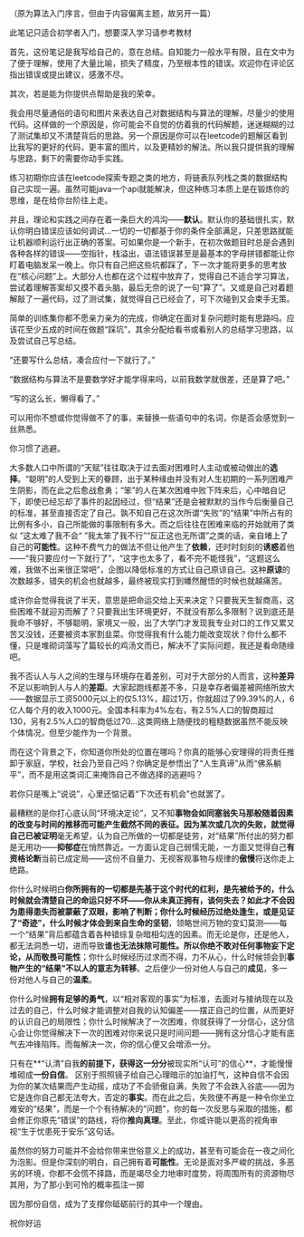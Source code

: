 （原为算法入门序言，但由于内容偏离主题，故另开一篇）

此笔记只适合初学者入门，想要深入学习请参考教材

首先，这份笔记是我写给自己的，意在总结。自知能力一般水平有限，且在文中为了便于理解，使用了大量比喻，损失了精度，乃至根本性的错误。欢迎你在评论区指出错误或提出建议，感激不尽。

其次，若是能为你提供点帮助是我的荣幸。

我会用尽量通俗的语句和图片来表达自己对数据结构与算法的理解，尽量少的使用代码。这样做的一个原因是，你可能会不自觉的仿着我的代码解题，迷迷糊糊的过了测试集却又不清楚背后的思路。另一个原因是你可以在leetcode的题解区看到比我写的更好的代码，更丰富的图片，以及更精妙的解法。所以我只提供我的理解与思路，剩下的需要你动手实践。

练习初期你应该在leetcode探索专题之类的地方，将链表队列栈之类的数据结构自己实现一遍。虽然可能java一个api就能解决，但这种练习本质上是在锻炼你的思维，是在给你台阶往上走。

并且，理论和实践之间存在着一条巨大的鸿沟——**默认**。默认你的基础很扎实，默认你明白错误应该如何调试...一切的一切都基于你的条件全部满足，只差思路就能让机器顺利运行出正确的答案。可如果你是一个新手，在初次做题目时总是会遇到各种各样的错误——空指针，栈溢出，语法错误甚至是最基本的字母拼错都能让你盯着电脑发呆一晚上。你只有自己把这些坑都踩了，下一次才能将更多的思考放在“核心问题”上。大部分人也都在这个过程中放弃了，觉得自己不适合学习算法，尝试着理解答案却又摸不着头脑，最后无奈的说了一句“算了”。又或是自己对着题解敲了一遍代码，过了测试集，就觉得自己已经会了，可下次碰到又会束手无策。

简单的训练集你都不愿亲力亲为的完成，你确定在面对复杂问题时能有思路吗。应该花至少五成的时间在做题“踩坑”，其余分配给看书或看别人的总结学习思路，以及尝试自己写总结。

“还要写什么总结，凑合应付一下就行了。”

“数据结构与算法不是要数学好才能学得来吗，以前我数学就很差，还是算了吧。”

“写的这么长，懒得看了。”

可以用你不想或你觉得做不了的事，来替换一些语句中的名词，你是否会感觉到一丝熟悉。

你习惯了逃避。

大多数人口中所谓的“天赋”往往取决于过去面对困难时人主动或被动做出的**选择**。“聪明”的人受到上天的眷顾，出于某种缘由并没有对人生初期的一系列困难产生阴影，而在此之后愈战愈勇；“笨”的人在某次困难中败下阵来后，心中暗自记下，即使已经忘却了事件的起因经过，但“结果”还是会被默默的当作今后衡量自己的标准，甚至直接否定了自己。孰不知自己在这次所谓“失败”的“结果”中所占有的比例有多小，自己所能做的事限制有多大。而之后往往在困难来临的开始就用了类似 “这太难了我不会“ ”我太笨了我不行”“反正这也无所谓”之类的话，亲自堵上了自己的**可能性**。这种不费气力的做法不但让他产生了**依赖**，还时时刻刻的**诱惑**着他——“我只要应付一下就行了”，“这字也太多了，看不完不能怪我”，“这题这么难，我做不出来很正常吧”，企图以降低标准的方式让自己原谅自己。这种**原谅**的次数越多，错失的机会也就越多，最终被现实打到幡然醒悟的时候也就越痛苦。

或许你会觉得我说了半天，意思是把命运交给上天来决定？只要我天生智商高，这些困难不就迎刃而解了？只要我出生环境更好，不就没有那么多限制？说到底还是我命不够好，不够聪明，家境又一般，出了大学门才发现我专业对口的工作又累又苦又没钱，还要被资本家割韭菜。你觉得我有什么能力能改变现状？你什么都不懂，只是堆砌词藻写了篇较长的鸡汤文而已，解决不了实际问题，我还是看命随缘吧。

我不否认人与人之间的生理与环境存在着差别，可对于大部分的人而言，这种**差异**不足以影响到人与人的**差距**。大家起跑线都差不多，只是幸存者偏差被网络所放大——数据显示工资5000元以上的仅5.13%，超过1万，你就超过了99.39%的人，6亿人每个月的收入1000元。全国本科率为4%左右，有2.5%人口的智商超过130，另有2.5%人口的智商低过70...这类网络上随便找的粗糙数据虽然不能反映个体情况，但至少能作为一个背景。

而在这个背景之下，你知道你所处的位置在哪吗？你真的能够心安理得的将责任推卸于家庭，学校，社会乃至自己吗？你确定是参悟出了“人生真谛”从而“佛系躺平”，而不是用这类词汇来掩饰自己不做选择的逃避吗？

若你只是嘴上“说说”，心里还惦记着“下次还有机会”也就罢了。

最糟糕的是你打心底认同“环境决定论”，又不知**事物会如同塞翁失马那般随着因素的改变与时间的推移而可能产生截然不同的表征。**因为某次或几次的失败，就觉得自己**已被证明**毫无希望，认为自己所做的一切都是徒劳，对“结果”所付出的努力都是无用功——**抑郁症**在悄然靠近。一方面认定自己弱懦无能，一方面又觉得自己**有资格论断**当前已成定局——这份不自量力、无视客观事物与规律的**傲慢**将送你走上绝路。

你什么时候明白**你所拥有的一切都是先基于这个时代的红利，**是先被给予的，什么时候就会清楚自己的命运只好不坏——你从未真正拥有，谈何失去？如此才不会因为患得患失而被蒙蔽了双眼，影响了判断；你什么时候经历过绝处逢生，或是见证了“奇迹”，什么时候才体会到来自**生命的坚韧**，领略世间万物的变幻莫测——每一个“结果”背后都蕴含着各种错综复杂暗相勾连的因素。而无论是你，还是他人，都无法洞悉一切，进而导致**谁也无法抹除可能性。**所以你绝不敢对任何事物妄下定论，从而**敬畏可能性**；你什么时候经历过求而不得，力不从心，什么时候领会到**事物产生的“结果”不以人的意志为转移**。之后便少一份对他人与自己的**成见**，多一份对他人与自己的**温柔**。

你什么时候**拥有足够的勇气**，以“相对客观的事实”为标准，去面对与接纳现在以及过去的自己，什么时候才能调整对自我的认知偏差——摆正自己的位置，从而更好的认识自己的局限性；你什么时候解决了一次困难，你就获得了一分信心，这分信心会让你觉得解决下一次的困难对你来说只是时间问题——拥有这分信心才能有底气去冲锋陷阵。而每解决一次，你的信心便又会增添一分。

只有在**“认清”自我**的前提下，获得这一分分**被现实所“认可”的信心**，才能慢慢堆砌成**一份自信**。 区别于照照镜子给自己心理暗示的加油打气，这种自信不会因为你的某次结果而产生动摇，成功了不会骄傲自满，失败了不会跌入谷底——因为它是连你自己都无法夸大，否定的**事实**。而在此之后，失败便不再是一种令你坐立难安的“结果”，而是一个个有待解决的“问题”，你的每一次反思与采取的措施，都会修正你原先“错误”的路线，将你**推向真理**。至此，你或许能以更高的视角审视“生于忧患死于安乐”这句话。

虽然你的努力可能并不会给你带来世俗意义上的成功，甚至有可能会在一夜之间化为泡影。但是你深刻的明白，自己拥有着**可能性**。无论是面对多严峻的挑战，多恶劣的环境，你都不会慌不择路，而是竭尽全力地审时度势，将周围所有的资源物尽其用，为了那小到可怜的概率孤注一掷

因为那份自信，成为了支撑你砥砺前行的其中一个理由。 

祝你好运